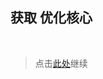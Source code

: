 ## 获取 优化核心

<br />

> 点击[此处](https://github.com/SIRT43/Optimization-Core/releases/download/1.17.1-forge/Optimization-Core-1.17.1-forge-demo1.1.zip)继续